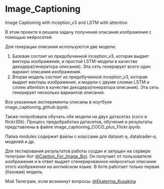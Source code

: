 # Image_Captioning
Image Captioning with inception_v3 and LSTM with attention

В этом проекте я решала задачу получения описания изображения с помощью нейросетей.

Для генерации описания используются две модели:
1) Базовая состоит из предобученной inception_v3, которая выдает векторы изображения, и простой LSTM-модели в качестве декодера(генератора описания). Эта сеть генерирует всего один вариант описания изображения.
2) Вторая модель состоит из предобученной inception_v3, которая выдает векторы изображения, и модели с двумя слоями LSTM и слоем attention в качестве декодера(генератора описания). Эта сеть генерирует несколько вариантов описания.

Все указанные эксперименты описаны в ноутбуке image_captioning_github.ipynb.

Также попробовала обучать обе модели на двух датасетах (coco и flickr30k). Процесс предобработки датасетов, обучения и результаты представлены в файле image_captioning_COCO_plus_Flickr.ipynb.

Папка modules содержит файлы с классами для dataset-а, dataloader-а, моделей и др.

Для тестирования результатов работы создан и запущен на сервере телеграм-бот [@Caption_For_Image_Bot](https://t.me/Caption_For_Image_Bot). Он получает от пользователя изображение и в ответ выдает сгенерированное нейросетью описание этого изображения на английском языке.
В боте работает только первая (базовая) модель.

Мой Телеграм, если возникнут вопросы: [@Ekaterina_Kusakina](https://t.me/Ekaterina_Kusakina)

